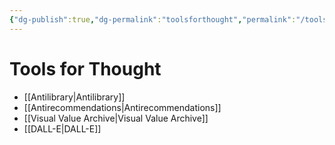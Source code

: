 ```yaml
---
{"dg-publish":true,"dg-permalink":"toolsforthought","permalink":"/toolsforthought/","created":"2022-06-09T21:43:17-04:00","updated":"2022-09-25T14:09:47.000-04:00"}
---
```


# Tools for Thought

- [[Antilibrary\|Antilibrary]]
- [[Antirecommendations\|Antirecommendations]]
- [[Visual Value Archive\|Visual Value Archive]]
- [[DALL-E\|DALL-E]]
